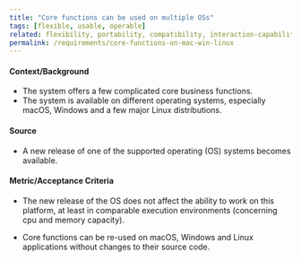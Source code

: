 ```yaml
---
title: "Core functions can be used on multiple OSs"
tags: [flexible, usable, operable]
related: flexibility, portability, compatibility, interaction-capability
permalink: /requirements/core-functions-on-mac-win-linux
---
```


<div class="quality-requirement" markdown="1">


#### Context/Background

* The system offers a few complicated core business functions.
* The system is available on different operating systems, especially macOS, Windows and a few major Linux distributions.
  
#### Source

* A new release of one of the supported operating (OS) systems becomes available. 

#### Metric/Acceptance Criteria

* The new release of the OS does not affect the ability to work on this platform, 
 at least in comparable execution environments (concerning cpu and memory capacity).
 
* Core functions can be re-used on macOS, Windows and Linux applications without changes to their source code.

   
</div><br>



